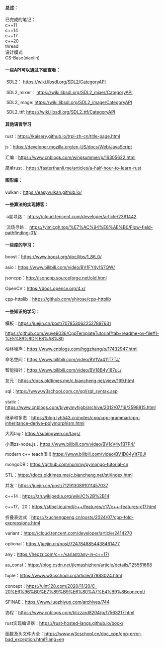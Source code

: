 #### 总述：

已完成的笔记：  
c++11  
c++14  
c++17  
c++20  
thread  
设计模式  
CS-Base(xiaolin)  

#### 一些API可以通过下面查看：

​	SDL2：		https://wiki.libsdl.org/SDL2/CategoryAPI

​	SDL2_mixer：    https://wiki.libsdl.org/SDL2_mixer/CategoryAPI

​	SDL2_image:       https://wiki.libsdl.org/SDL2_image/CategoryAPI

​	SDL2_ttf:	      https://wiki.libsdl.org/SDL2_ttf/CategoryAPI

#### 其他语言学习  

rust：https://kaisery.github.io/trpl-zh-cn/title-page.html

js：https://developer.mozilla.org/en-US/docs/Web/JavaScript  

汇编：https://www.cnblogs.com/wingsummer/p/16305622.html  

简单rust：https://fasterthanli.me/articles/a-half-hour-to-learn-rust

#### 图形库：
  vulkan：https://easyvulkan.github.io/

#### 一些算法的实现博客：

​	a星寻路：	https://cloud.tencent.com/developer/article/2391442

​	流场寻路：      https://yimicgh.top/%E7%AC%94%E8%AE%B0/Flow-field-pathfinding-01/

#### 一些库的学习：

  boost：https://www.boost.org/doc/libs/1_86_0/

  asio：https://www.bilibili.com/video/BV1FY4y1S7QW/

  jsoncpp：http://jsoncpp.sourceforge.net/old.html

  OpenCV：https://docs.opencv.org/4.x/

  cpp-httplib：https://github.com/yhirose/cpp-httplib  

#### 一些知识的学习：

  模板：https://juejin.cn/post/7078530622527897631

https://github.com/wuye9036/CppTemplateTutorial?tab=readme-ov-file#1-%E5%89%8D%E8%A8%80  

  柏林噪声：https://www.cnblogs.com/hggzhang/p/17432947.html

  命名空间：https://www.bilibili.com/video/BV1Va411T7TJ/

  智能指针：https://www.bilibili.com/video/BV18B4y187uL/

  友元：https://docs.oldtimes.me/c.biancheng.net/view/169.html

  sql：https://www.w3school.com.cn/sql/sql_syntax.asp

  static：https://www.cnblogs.com/biyeymyhjob/archive/2012/07/19/2598815.html

  继承和多态：https://blog.lyh543.cn/notes/cpp/cpp-grammar/cpp-inheritance-derive-polymorphism.html

  大丙tag：https://subingwen.cn/tags/

  小满zs-node.js：https://www.bilibili.com/video/BV1cV4y1B7P4/

  modern c++ teach(!!!!):https://www.bilibili.com/video/BV1D84y1t76J/

  mongoDB：https://github.com/nummy/pymongo-tutorial-cn

  STL：https://docs.oldtimes.me/c.biancheng.net/stl/index.html

  并发：https://juejin.cn/post/7129130891011457037  

  c++14：https://zh.wikipedia.org/wiki/C%2B%2B14

  c++17，20：https://stibel.icu/md/c++/features/c17/c++-features-c17.html  

  折叠表达式：https://xuchengpeng.cn/posts/2024/07/cpp-fold-expressions.html  

  variant：https://cloud.tencent.com/developer/article/2414270

  optional：https://juejin.cn/post/7247848854438461477  

  any：https://hedzr.com/c++/variant/any-in-c++17/  

  as_const：https://blog.csdn.net/jiemashizhen/article/details/125561668  

  tuple：https://www.w3cschool.cn/article/37883024.html  

  concept：https://uint128.com/2020/11/20/C-20%E6%96%B0%E7%89%B9%E6%80%A7%E4%B9%8Bconcept/  

  SFINAE：https://www.luozhiyun.com/archives/744  

  协程：https://www.cnblogs.com/blizzard8204/p/17563217.html  

  rust实现编译器：https://rust-hosted-langs.github.io/book/  

  函数及头文件大全：https://www.w3cschool.cn/doc_cpp/cpp-error-bad_exception.html?lang=en
